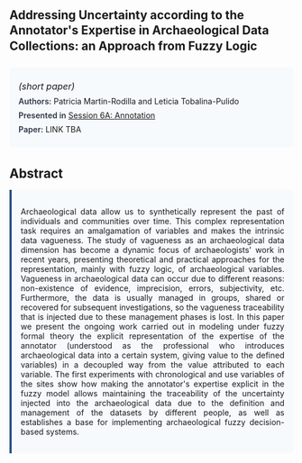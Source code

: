 
<style>    
    h2 {
        margin-top: 0;
        margin-bottom: 1.5rem;
        line-height: 1.3;
    }
    
    h3 {
        margin-top: 2rem;
        margin-bottom: 1rem;
        font-size: 1.4rem;
        font-weight:bold;
    }
    
    .metadata {
        background-color: #f7fafc;
        padding: 1rem;
        border-radius: 6px;
        margin-bottom: 2rem;
    }
    
    .metadata p {
        margin: 0.5rem 0;
    }
    
    .abstract {
        text-align: justify;
        padding: 1rem;
        background-color: #f7fafc;
        border-left: 4px solid #2c5282;
        border-radius: 0 6px 6px 0;
    }
    
    strong {
        color: #2d3748;
        font-weight: 600;
    }
</style>
<main role="main">
<h2>Addressing Uncertainty according to the Annotator's Expertise in Archaeological Data Collections: an Approach from Fuzzy Logic</h2>

<section class="metadata">
<p style='font-size:1rem'><i>(short paper)</i></p>
<p><strong>Authors:</strong> Patricia Martin-Rodilla and Leticia Tobalina-Pulido</p>
<p><strong>Presented in</strong> <a href="/programme/#session6A">Session 6A: Annotation</a></p>
<p><strong>Paper:</strong> LINK TBA</p>
</section>

<section>
<h3>Abstract</h3>
<div class="abstract">
<p>Archaeological data allow us to synthetically represent the past of individuals and communities over time. This complex representation task requires an amalgamation of variables and makes the intrinsic data vagueness. The study of vagueness as an archaeological data dimension has become a dynamic focus of archaeologists' work in recent years, presenting theoretical and practical approaches for the representation, mainly with fuzzy logic, of archaeological variables. Vagueness in archaeological data can occur due to different reasons: non-existence of evidence, imprecision, errors, subjectivity, etc. Furthermore, the data is usually managed in groups, shared or recovered for subsequent investigations, so the vagueness traceability that is injected due to these management phases is lost.  In this paper we present the ongoing work carried out in modeling under fuzzy formal theory the explicit representation of the expertise of the annotator (understood as the professional who introduces archaeological data into a certain system, giving value to the defined variables) in a decoupled way from the value attributed to each variable. The first experiments with chronological and use variables of the sites show how making the annotator's expertise explicit in the fuzzy model allows maintaining the traceability of the uncertainty injected into the archaeological data due to the definition and management of the datasets by different people, as well as establishes a base for implementing archaeological fuzzy decision-based systems.</p>
</div>
</section>
</main>
